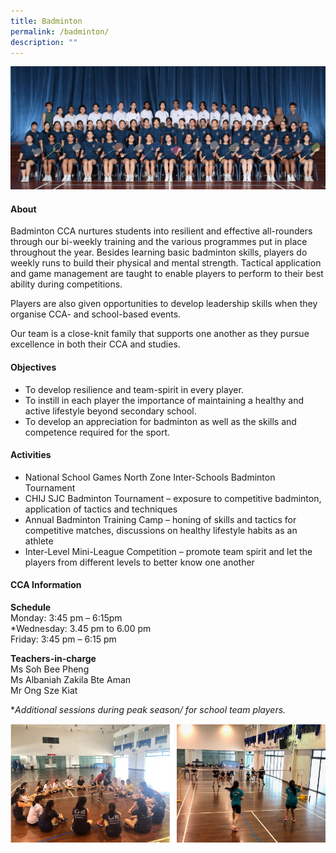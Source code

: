 ```yaml
---
title: Badminton
permalink: /badminton/
description: ""
---
```

![](/images/CCA/2023/Badminton/badminton.jpg)

#### **About**
Badminton CCA nurtures students into resilient and effective all-rounders through our bi-weekly training and the various programmes put in place throughout the year. Besides learning basic badminton skills, players do weekly runs to build their physical and mental strength. Tactical application and game management are taught to enable players to perform to their best ability during competitions.

Players are also given opportunities to develop leadership skills when they organise CCA- and school-based events.

Our team is a close-knit family that supports one another as they pursue excellence in both their CCA and studies. 

#### **Objectives**
*   To develop resilience and team-spirit in every player.
*   To instill in each player the importance of maintaining a healthy and active lifestyle beyond secondary school. 
*  To develop an appreciation for badminton as well as the skills and competence required for the sport.

#### **Activities**
*   National School Games North Zone Inter-Schools Badminton Tournament
*   CHIJ SJC Badminton Tournament – exposure to competitive badminton, application of tactics and techniques
*   Annual Badminton Training Camp – honing of skills and tactics for competitive matches, discussions on healthy lifestyle habits as an athlete
*   Inter-Level Mini-League Competition – promote team spirit and let the players from different levels to better know one another

#### **CCA Information**
**Schedule**        
<br>Monday: 3:45 pm – 6:15pm
<br>*Wednesday: 3.45 pm to 6.00 pm
<br>Friday: 3:45 pm – 6:15 pm<br>

**Teachers-in-charge**
<br>Ms Soh Bee Pheng <br> Ms Albaniah Zakila Bte Aman<br>Mr Ong Sze Kiat<br>

  
**Additional sessions during peak season/ for school team players.*

![](/images/CCA/Physical%20Sports/Badminton/B2.png)